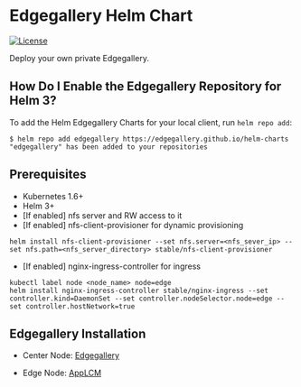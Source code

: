 # Edgegallery Helm Chart
[![License](https://img.shields.io/badge/License-Apache%202.0-blue.svg)](https://opensource.org/licenses/Apache-2.0)

Deploy your own private Edgegallery.

## How Do I Enable the Edgegallery Repository for Helm 3?

To add the Helm Edgegallery Charts for your local client, run `helm repo add`:

```
$ helm repo add edgegallery https://edgegallery.github.io/helm-charts
"edgegallery" has been added to your repositories
```

## Prerequisites
* Kubernetes 1.6+
* Helm 3+
* [If enabled] nfs server and RW access to it
* [If enabled] nfs-client-provisioner for dynamic provisioning
```
helm install nfs-client-provisioner --set nfs.server=<nfs_sever_ip> --set nfs.path=<nfs_server_directory> stable/nfs-client-provisioner 
```
* [If enabled] nginx-ingress-controller for ingress
```
kubectl label node <node_name> node=edge
helm install nginx-ingress-controller stable/nginx-ingress --set controller.kind=DaemonSet --set controller.nodeSelector.node=edge --set controller.hostNetwork=true
```
## Edgegallery Installation
* Center Node: [Edgegallery](https://github.com/EdgeGallery/helm-charts/tree/master/edgegallery)

* Edge Node: [AppLCM](https://github.com/EdgeGallery/helm-charts/tree/master/applcm)
